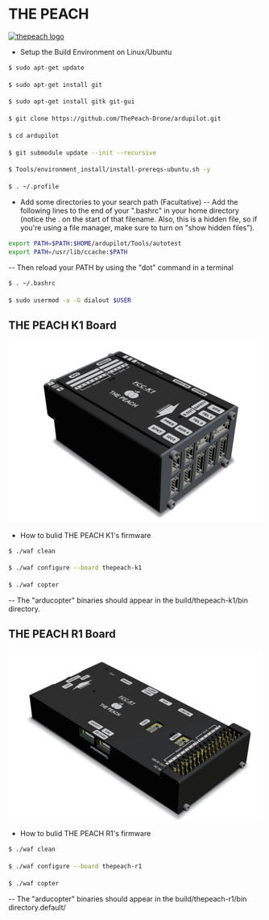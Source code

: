 # THE PEACH
[![thepeach logo](http://gabom1.pagei.gethompy.com/data/editor/2005/ae065791211b1de95f89a5c5c9f796b7_1589185049_9675.png)](http://thepeach.kr)

 * Setup the Build Environment on Linux/Ubuntu
```bash
$ sudo apt-get update

$ sudo apt-get install git

$ sudo apt-get install gitk git-gui

$ git clone https://github.com/ThePeach-Drone/ardupilot.git

$ cd ardupilot

$ git submodule update --init --recursive

$ Tools/environment_install/install-prereqs-ubuntu.sh -y

$ . ~/.profile
```
  * Add some directories to your search path (Facultative)
  -- Add the following lines to the end of your ".bashrc" in your home directory (notice the . on the start of that filename. Also, this is a hidden file, so if you're using a file manager, make sure to turn on "show hidden files").
  ```bash
  export PATH=$PATH:$HOME/ardupilot/Tools/autotest
  export PATH=/usr/lib/ccache:$PATH
  ```
  -- Then reload your PATH by using the "dot" command in a terminal
  ```bash
  $ . ~/.bashrc

  $ sudo usermod -a -G dialout $USER
  ```

## THE PEACH K1 Board
![THEPEACH K1](./libraries/AP_HAL_ChibiOS/hwdef/thepeach-k1/THEPEACH_K1.png)
 * How to bulid THE PEACH K1's firmware
```bash
$ ./waf clean

$ ./waf configure --board thepeach-k1

$ ./waf copter

```
-- The "arducopter" binaries should appear in the build/thepeach-k1/bin directory.


## THE PEACH R1 Board
![THEPEACH R1](./libraries/AP_HAL_ChibiOS/hwdef/thepeach-r1/THEPEACH_R1.png)
 * How to bulid THE PEACH R1's firmware
```bash
$ ./waf clean

$ ./waf configure --board thepeach-r1

$ ./waf copter

```
-- The "arducopter" binaries should appear in the build/thepeach-r1/bin directory.default/
